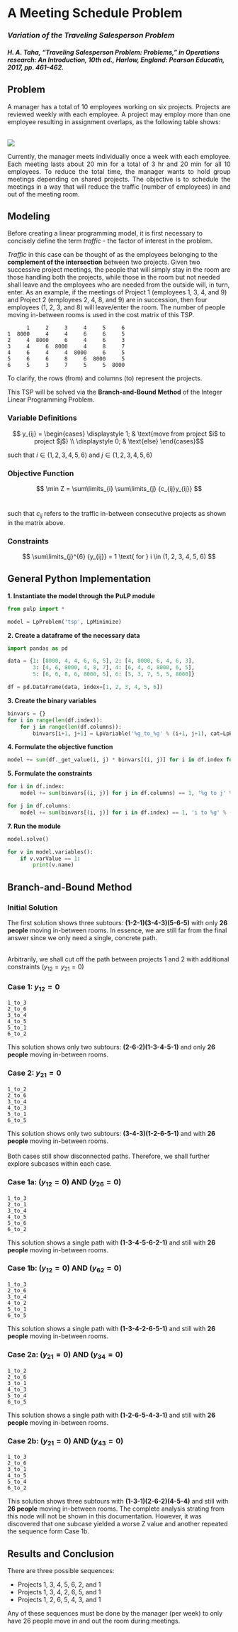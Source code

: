 # A Meeting Schedule Problem
### *Variation of the Traveling Salesperson Problem*
#### *H. A. Taha, “Traveling Salesperson Problem: Problems,” in Operations research: An Introduction, 10th ed., Harlow, England: Pearson Educatin, 2017, pp. 461–462.*

## Problem
<div align='justify';>
A manager has a total of 10 employees working on six projects. Projects are reviewed weekly with each employee. A project may employ more than one employee resulting in  assignment overlaps, as the following table shows: <br /><br />
</div>

![](Images/tsp_taha.png)

<div align='justify';>
Currently, the manager meets individually once a week with each employee. Each meeting lasts about 20 min for a total of 3 hr and 20 min for all 10 employees. To reduce the total time, the manager wants to hold group meetings depending on shared projects. The objective is to schedule the meetings in a way that will reduce the traffic (number of employees) in and out of the meeting room.
</div>

## Modeling

Before creating a linear programming model, it is first necessary to concisely define the term *traffic* - the factor of interest in the problem. 

*Traffic* in this case can be thought of as the employees belonging to the **complement of the intersection** between two projects. Given two successive project meetings, the people that will simply stay in the room are those handling both the projects, while those in the room but not needed shall leave and the employees who are needed from the outside will, in turn, enter. As an example, if the meetings of Project 1 (employees 1, 3, 4, and 9) and Project 2 (employees 2, 4, 8, and 9) are in succession, then four employees (1, 2, 3, and 8) will leave/enter the room. The number of people moving in-between rooms is used in the cost matrix of this TSP.

```
      1     2     3     4     5     6
1  8000     4     4     6     6     5
2     4  8000     6     4     6     3
3     4     6  8000     4     8     7
4     6     4     4  8000     6     5
5     6     6     8     6  8000     5
6     5     3     7     5     5  8000
```

To clarify, the rows (from) and columns (to) represent the projects.

This TSP will be solved via the **Branch-and-Bound Method** of the Integer Linear Programming Problem. 

### Variable Definitions

$$ y_{ij} = \begin{cases}
  \displaystyle 1; & \text{move from project $i$ to project $j$} \\
  \displaystyle 0; & \text{else}
\end{cases}$$

such that $i \in {(1, 2, 3, 4, 5, 6)}$ and $j \in {(1, 2, 3, 4, 5, 6)}$

### Objective Function

$$ \min Z = \sum\limits_{i} \sum\limits_{j} {c_{ij}y_{ij}} $$ <br /> 

such that $c_{ij}$ refers to the traffic in-between consecutive projects as shown in the matrix above.

### Constraints

$$ \sum\limits_{j}^{6} {y_{ij}} = 1 \text{ for } i \in (1, 2, 3, 4, 5, 6) $$

## General Python Implementation

**1. Instantiate the model through the PuLP module**
```python
from pulp import *

model = LpProblem('tsp', LpMinimize)
```

**2. Create a dataframe of the necessary data**
```python
import pandas as pd

data = {1: [8000, 4, 4, 6, 6, 5], 2: [4, 8000, 6, 4, 6, 3],
        3: [4, 6, 8000, 4, 8, 7], 4: [6, 4, 4, 8000, 6, 5],
        5: [6, 6, 8, 6, 8000, 5], 6: [5, 3, 7, 5, 5, 8000]}

df = pd.DataFrame(data, index=[1, 2, 3, 4, 5, 6])
```

**3. Create the binary variables**
```python
binvars = {}
for i in range(len(df.index)):
    for j in range(len(df.columns)):
        binvars[i+1, j+1] = LpVariable('%g_to_%g' % (i+1, j+1), cat=LpBinary)
```

**4. Formulate the objective function**
```python
model += sum(df._get_value(i, j) * binvars[(i, j)] for i in df.index for j in df.columns)
```

**5. Formulate the constraints**
```python
for i in df.index:
    model += sum(binvars[(i, j)] for j in df.columns) == 1, '%g to j' % (i)

for j in df.columns:
    model += sum(binvars[(i, j)] for i in df.index) == 1, 'i to %g' % (j)
```

**7. Run the module**
```python
model.solve()

for v in model.variables():
    if v.varValue == 1:
        print(v.name)
```

## Branch-and-Bound Method

### Initial Solution

The first solution shows three subtours: **(1-2-1)(3-4-3)(5-6-5)** with only **26 people** moving in-between rooms. In essence, we are still far from the final answer since we only need a single, concrete path. <br /> <br />

Arbitrarily, we shall cut off the path between projects 1 and 2 with additional constraints $(y_{12} = y_{21} = 0)$

###  Case 1: $y_{12} = 0$
```
1_to_3
2_to_6
3_to_4
4_to_5
5_to_1
6_to_2
```
This solution shows only two subtours: **(2-6-2)(1-3-4-5-1)** and only **26 people** moving in-between rooms.

###  Case 2: $y_{21} = 0$
```
1_to_2
2_to_6
3_to_4
4_to_3
5_to_1
6_to_5
```
This solution shows only two subtours: **(3-4-3)(1-2-6-5-1)** and with **26 people** moving in-between rooms. <br /><br />
Both cases still show disconnected paths. Therefore, we shall further explore subcases within each case.


###  Case 1a: $(y_{12} = 0)$ AND $(y_{26} = 0)$
```
1_to_3
2_to_1
3_to_4
4_to_5
5_to_6
6_to_2
```
This solution shows a single path with **(1-3-4-5-6-2-1)** and still with **26 people** moving in-between rooms.

###  Case 1b: $(y_{12} = 0)$ AND $(y_{62} = 0)$
```
1_to_3
2_to_6
3_to_4
4_to_2
5_to_1
6_to_5
```
This solution shows a single path with **(1-3-4-2-6-5-1)** and still with **26 people** moving in-between rooms.


###  Case 2a: $(y_{21} = 0)$ AND $(y_{34} = 0)$
```
1_to_2
2_to_6
3_to_1
4_to_3
5_to_4
6_to_5
```
This solution shows a single path with **(1-2-6-5-4-3-1)** and still with **26 people** moving in-between rooms.

###  Case 2b: $(y_{21} = 0)$ AND $(y_{43} = 0)$
```
1_to_3
2_to_6
3_to_1
4_to_5
5_to_4
6_to_2
```
This solution shows three subtours with **(1-3-1)(2-6-2)(4-5-4)** and still with **26 people** moving in-between rooms. The complete analysis strating from this node will not be shown in this documentation. However, it was discovered that one subcase yielded a worse Z value and another repeated the sequence form Case 1b.


## Results and Conclusion
There are three possible sequences:

* Projects 1, 3, 4, 5, 6, 2, and 1
* Projects 1, 3, 4, 2, 6, 5, and 1
* Projects 1, 2, 6, 5, 4, 3, and 1

Any of these sequences must be done by the manager (per week) to only have 26 people move in and out the room during meetings.




